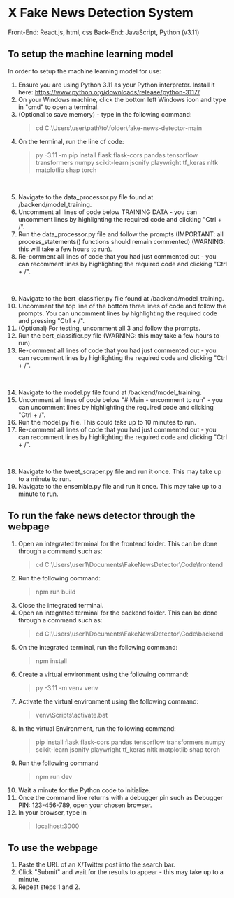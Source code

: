 # X Fake News Detection System

Front-End: React.js, html, css
Back-End: JavaScript, Python (v3.11)

## To setup the machine learning model
In order to setup the machine learning model for use:
1. Ensure you are using Python 3.11 as your Python interpreter. Install it here: https://www.python.org/downloads/release/python-3117/
2. On your Windows machine, click the bottom left Windows icon and type in "cmd" to open a terminal.
3. (Optional to save memory) - type in the following command:
    > cd C:\Users\user\path\to\folder\fake-news-detector-main
4. On the terminal, run the line of code:
    > py -3.11 -m pip install flask flask-cors pandas tensorflow transformers numpy scikit-learn jsonify playwright tf_keras nltk matplotlib shap torch
<br />

5. Navigate to the data_processor.py file found at /backend/model_training.
6. Uncomment all lines of code below TRAINING DATA - you can uncomment lines by highlighting the required code and clicking "Ctrl + /".
7. Run the data_processor.py file and follow the prompts (IMPORTANT: all process_statements() functions should remain commented) (WARNING: this will take a few hours to run).
8. Re-comment all lines of code that you had just commented out - you can recomment lines by highlighting the required code and clicking "Ctrl + /".
<br />

9. Navigate to the bert_classifier.py file found at /backend/model_training.
10. Uncomment the top line of the bottom three lines of code and follow the prompts. You can uncomment lines by highlighting the required code and pressing "Ctrl + /".
11. (Optional) For testing, uncomment all 3 and follow the prompts.
12. Run the bert_classifier.py file (WARNING: this may take a few hours to run).
13. Re-comment all lines of code that you had just commented out - you can recomment lines by highlighting the required code and clicking "Ctrl + /".
<br />

14. Navigate to the model.py file found at /backend/model_training.
15. Uncomment all lines of code below "# Main - uncomment to run" - you can uncomment lines by highlighting the required code and clicking "Ctrl + /".
16. Run the model.py file. This could take up to 10 minutes to run.
17. Re-comment all lines of code that you had just commented out - you can recomment lines by highlighting the required code and clicking "Ctrl + /".
<br />

18. Navigate to the tweet_scraper.py file and run it once. This may take up to a minute to run.
19. Navigate to the ensemble.py file and run it once. This may take up to a minute to run.

## To run the fake news detector through the webpage
1. Open an integrated terminal for the frontend folder. This can be done through a command such as:
    > cd C:\Users\user1\Documents\FakeNewsDetector\Code\frontend
2. Run the following command:
    > npm run build
3. Close the integrated terminal.
3. Open an integrated terminal for the backend folder. This can be done through a command such as:
    > cd C:\Users\user1\Documents\FakeNewsDetector\Code\backend
4. On the integrated terminal, run the following command:
    > npm install
5. Create a virtual environment using the following command:
    >  py -3.11 -m venv venv
6. Activate the virtual environment using the following command:
    > venv\Scripts\activate.bat
7. In the virtual Environment, run the following command:
    > pip install flask flask-cors pandas tensorflow transformers numpy scikit-learn jsonify playwright tf_keras nltk matplotlib shap torch
8. Run the following command
    > npm run dev
9. Wait a minute for the Python code to initialize.
10. Once the command line returns with a debugger pin such as Debugger PIN: 123-456-789, open your chosen browser.
11. In your browser, type in
    > localhost:3000

## To use the webpage
1. Paste the URL of an X/Twitter post into the search bar.
2. Click "Submit" and wait for the results to appear - this may take up to a minute.
3. Repeat steps 1 and 2.
